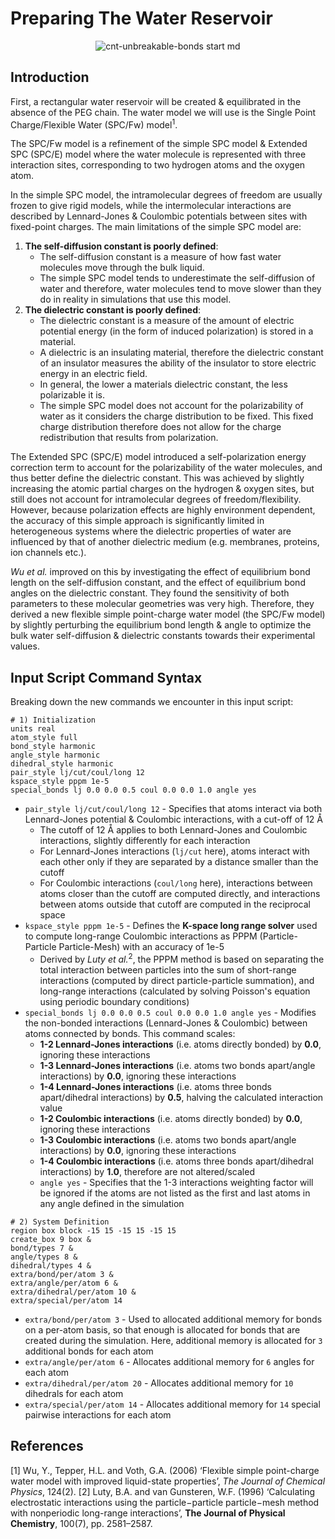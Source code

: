 # Preparing The Water Reservoir

<p align="center">
  <img src="https://github.com/c-vandenberg/lammps-tutorials/assets/60201356/dcbb5fe3-9e4e-4de5-a64a-931e866c2523" alt="cnt-unbreakable-bonds start md" width="" />
</p>

## Introduction

First, a rectangular water reservoir will be created & equilibrated in the absence of the PEG chain. The water model we will use is the Single Point Charge/Flexible Water (SPC/Fw) model<sup>1</sup>.

The SPC/Fw model is a refinement of the simple SPC model & Extended SPC (SPC/E) model where the water molecule is represented with three interaction sites, corresponding to two hydrogen atoms and the oxygen atom. 

In the simple SPC model, the intramolecular degrees of freedom are usually frozen to give rigid models, while the intermolecular interactions are described by Lennard-Jones & Coulombic potentials between sites with fixed-point charges. The main limitations of the simple SPC model are:
1. **The self-diffusion constant is poorly defined**:
   * The self-diffusion constant is a measure of how fast water molecules move through the bulk liquid.
   * The simple SPC model tends to underestimate the self-diffusion of water and therefore, water molecules tend to move slower than they do in reality in simulations that use this model.
3. **The dielectric constant is poorly defined**:
   * The dielectric constant is a measure of the amount of electric potential energy (in the form of induced polarization) is stored in a material.
   * A dielectric is an insulating material, therefore the dielectric constant of an insulator measures the ability of the insulator to store electric energy in an electric field.
   * In general, the lower a materials dielectric constant, the less polarizable it is.
   * The simple SPC model does not account for the polarizability of water as it considers the charge distribution to be fixed. This fixed charge distribution therefore does not allow for the charge redistribution that results from polarization.

The Extended SPC (SPC/E) model introduced a self-polarization energy correction term to account for the polarizability of the water molecules, and thus better define the dielectric constant. This was achieved by slightly increasing the atomic partial charges on the hydrogen & oxygen sites, but still does not account for intramolecular degrees of freedom/flexibility. However, because polarization effects are highly environment dependent, the accuracy of this simple approach is significantly limited in heterogeneous systems where the dielectric properties of water are influenced by that of another dielectric medium (e.g. membranes, proteins, ion channels etc.).

*Wu et al.* improved on this by investigating the effect of equilibrium bond length on the self-diffusion constant, and the effect of equilibrium bond angles on the dielectric constant. They found the sensitivity of both parameters to these molecular geometries was very high. Therefore, they derived a new flexible simple point-charge water model (the SPC/Fw model) by slightly perturbing the equilibrium bond length & angle to optimize the bulk water self-diffusion & dielectric constants towards their experimental values.

## Input Script Command Syntax

Breaking down the new commands we encounter in this input script:

```
# 1) Initialization
units real
atom_style full
bond_style harmonic
angle_style harmonic
dihedral_style harmonic
pair_style lj/cut/coul/long 12
kspace_style pppm 1e-5
special_bonds lj 0.0 0.0 0.5 coul 0.0 0.0 1.0 angle yes
```
* `pair_style lj/cut/coul/long 12` - Specifies that atoms interact via both Lennard-Jones potential & Coulombic interactions, with a cut-off of 12 Å
  * The cutoff of 12 Å applies to both Lennard-Jones and Coulombic interactions, slightly differently for each interaction
  * For Lennard-Jones interactions (`lj/cut` here), atoms interact with each other only if they are separated by a distance smaller than the cutoff
  * For Coulombic interactions (`coul/long` here), interactions between atoms closer than the cutoff are computed directly, and interactions between atoms outside that cutoff are computed in the reciprocal space
* `kspace_style pppm 1e-5` - Defines the **K-space long range solver** used to compute long-range Coulombic interactions as PPPM (Particle-Particle Particle-Mesh) with an accuracy of 1e-5
  * Derived by *Luty et al.*<sup>2</sup>, the PPPM method is based on separating the total interaction between particles into the sum of short-range interactions (computed by direct particle-particle summation), and long-range interactions (calculated by solving Poisson's equation using periodic boundary conditions)
* `special_bonds lj 0.0 0.0 0.5 coul 0.0 0.0 1.0 angle yes` - Modifies the non-bonded interactions (Lennard-Jones & Coulombic) between atoms connected by bonds. This command scales:
  * **1-2 Lennard-Jones interactions** (i.e. atoms directly bonded) by **0.0**, ignoring these interactions
  * **1-3 Lennard-Jones interactions** (i.e. atoms two bonds apart/angle interactions) by **0.0**, ignoring these interactions
  * **1-4 Lennard-Jones interactions** (i.e. atoms three bonds apart/dihedral interactions) by **0.5**, halving the calculated interaction value
  * **1-2 Coulombic interactions** (i.e. atoms directly bonded) by **0.0**, ignoring these interactions
  * **1-3 Coulombic interactions** (i.e. atoms two bonds apart/angle interactions) by **0.0**, ignoring these interactions
  * **1-4 Coulombic interactions** (i.e. atoms three bonds apart/dihedral interactions) by **1.0**, therefore are not altered/scaled
  * `angle yes` - Specifies that the 1-3 interactions weighting factor will be ignored if the atoms are not listed as the first and last atoms in any angle defined in the simulation

```
# 2) System Definition
region box block -15 15 -15 15 -15 15
create_box 9 box &
bond/types 7 &
angle/types 8 &
dihedral/types 4 &
extra/bond/per/atom 3 &
extra/angle/per/atom 6 &
extra/dihedral/per/atom 10 &
extra/special/per/atom 14
```
* `extra/bond/per/atom 3` - Used to allocated additional memory for bonds on a per-atom basis, so that enough is allocated for bonds that are created during the simulation. Here, additional memory is allocated for `3` additional bonds for each atom
* `extra/angle/per/atom 6` - Allocates additional memory for `6` angles for each atom
* `extra/dihedral/per/atom 20` - Allocates additional memory for `10` dihedrals for each atom
* `extra/special/per/atom 14` - Allocates additional memory for `14` special pairwise interactions for each atom

## References
[1] Wu, Y., Tepper, H.L. and Voth, G.A. (2006) ‘Flexible simple point-charge water model with improved liquid-state properties’, *The Journal of Chemical Physics*, 124(2).
[2] Luty, B.A. and van Gunsteren, W.F. (1996) ‘Calculating electrostatic interactions using the particle−particle particle−mesh method with nonperiodic long-range interactions’, **The Journal of Physical Chemistry**, 100(7), pp. 2581–2587.
